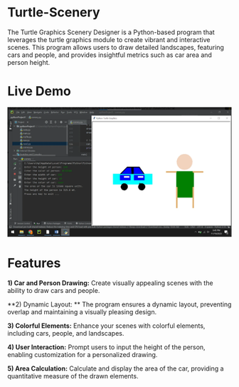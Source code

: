 # Turtle-Scenery
The Turtle Graphics Scenery Designer is a Python-based program that leverages the turtle graphics module to create vibrant and interactive scenes. This program allows users to draw detailed landscapes, featuring cars and people, and provides insightful metrics such as car area and person height.
# Live Demo
<img src="Screenshot 2023-11-25 152458.png" alt="Live Demo" title="Live Demo">

# Features
**1) Car and Person Drawing:** Create visually appealing scenes with the ability to draw cars and people.<br>

**2) Dynamic Layout: ** The program ensures a dynamic layout, preventing overlap and maintaining a visually pleasing design.<br>

**3) Colorful Elements:** Enhance your scenes with colorful elements, including cars, people, and landscapes.<br>

**4) User Interaction:** Prompt users to input the height of the person, enabling customization for a personalized drawing.<br>

**5) Area Calculation:** Calculate and display the area of the car, providing a quantitative measure of the drawn elements.<br>

